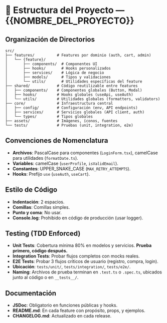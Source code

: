# 📂 Estructura del Proyecto — {{NOMBRE_DEL_PROYECTO}}

## Organización de Directorios

```
src/
├── features/          # Features por dominio (auth, cart, admin)
│   └── {feature}/
│       ├── components/  # Componentes UI
│       ├── hooks/       # Hooks personalizados
│       ├── services/    # Lógica de negocio
│       ├── models/      # Tipos y validaciones
│       └── utils/       # Utilidades específicas del feature
├── shared/            # Código reutilizable entre features
│   ├── components/    # Componentes globales (Button, Modal)
│   ├── hooks/         # Hooks globales (useApi, useAuth)
│   └── utils/         # Utilidades globales (formatters, validators)
├── core/              # Infraestructura central
│   ├── config/        # Configuración (env, API endpoints)
│   ├── services/      # Servicios globales (API client, auth)
│   └── types/         # Tipos globales
├── assets/            # Imágenes, íconos, fuentes
└── tests/             # Pruebas (unit, integration, e2e)
```

## Convenciones de Nomenclatura

- **Archivos**: PascalCase para componentes (`LoginForm.tsx`), camelCase para utilidades (`formatDate.ts`).
- **Variables**: camelCase (`userProfile`, `isValidEmail`).
- **Constantes**: UPPER_SNAKE_CASE (`MAX_RETRY_ATTEMPTS`).
- **Hooks**: Prefijo `use` (`useAuth`, `useCart`).

## Estilo de Código
- **Indentación**: 2 espacios.
- **Comillas**: Comillas simples.
- **Punto y coma**: No usar.
- **Console.log**: Prohibido en código de producción (usar logger).

## Testing (TDD Enforced)
- **Unit Tests**: Cobertura mínima 80% en modelos y servicios. **Prueba primero, código después.**
- **Integration Tests**: Probar flujos completos con mocks reales.
- **E2E Tests**: Probar 3 flujos críticos de usuario (registro, compra, login).
- **Ubicación**: `tests/unit/`, `tests/integration/`, `tests/e2e/`.
- **Naming**: Archivos de prueba terminan en `.test.ts` o `.spec.ts`, ubicados junto al código o en `__tests__/`.

## Documentación
- **JSDoc**: Obligatorio en funciones públicas y hooks.
- **README.md**: En cada feature con propósito, props, y ejemplos.
- **CHANGELOG.md**: Actualizado en cada release.
